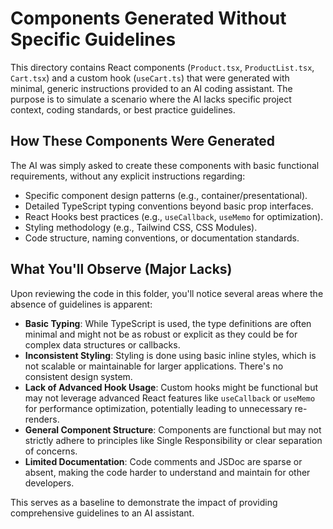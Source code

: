 # Components Generated Without Specific Guidelines

This directory contains React components (`Product.tsx`, `ProductList.tsx`,
`Cart.tsx`) and a custom hook (`useCart.ts`) that were generated with minimal,
generic instructions provided to an AI coding assistant. The purpose is to
simulate a scenario where the AI lacks specific project context, coding
standards, or best practice guidelines.

## How These Components Were Generated

The AI was simply asked to create these components with basic functional
requirements, without any explicit instructions regarding:

- Specific component design patterns (e.g., container/presentational).
- Detailed TypeScript typing conventions beyond basic prop interfaces.
- React Hooks best practices (e.g., `useCallback`, `useMemo` for optimization).
- Styling methodology (e.g., Tailwind CSS, CSS Modules).
- Code structure, naming conventions, or documentation standards.

## What You'll Observe (Major Lacks)

Upon reviewing the code in this folder, you'll notice several areas where the
absence of guidelines is apparent:

- **Basic Typing**: While TypeScript is used, the type definitions are often
  minimal and might not be as robust or explicit as they could be for complex
  data structures or callbacks.
- **Inconsistent Styling**: Styling is done using basic inline styles, which is
  not scalable or maintainable for larger applications. There's no consistent
  design system.
- **Lack of Advanced Hook Usage**: Custom hooks might be functional but may not
  leverage advanced React features like `useCallback` or `useMemo` for
  performance optimization, potentially leading to unnecessary re-renders.
- **General Component Structure**: Components are functional but may not
  strictly adhere to principles like Single Responsibility or clear separation
  of concerns.
- **Limited Documentation**: Code comments and JSDoc are sparse or absent,
  making the code harder to understand and maintain for other developers.

This serves as a baseline to demonstrate the impact of providing comprehensive
guidelines to an AI assistant.
